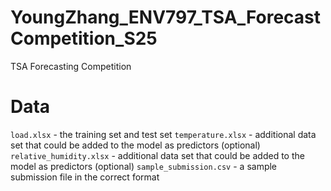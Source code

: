 # YoungZhang_ENV797_TSA_ForecastCompetition_S25
TSA Forecasting Competition


# Data
`load.xlsx` - the training set and test set
`temperature.xlsx` - additional data set that could be added to the model as predictors (optional)
`relative_humidity.xlsx` - additional data set that could be added to the model as predictors (optional)
`sample_submission.csv` - a sample submission file in the correct format